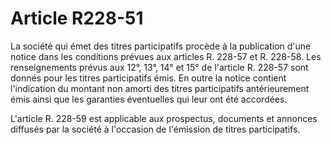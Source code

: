 # Article R228-51

La société qui émet des titres participatifs procède à la publication d'une notice dans les conditions prévues aux articles R. 228-57 et R. 228-58. Les renseignements prévus aux 12°, 13°, 14° et 15° de l'article R. 228-57 sont donnés pour les titres participatifs émis. En outre la notice contient l'indication du montant non amorti des titres participatifs antérieurement émis ainsi que les garanties éventuelles qui leur ont été accordées.

L'article R. 228-59 est applicable aux prospectus, documents et annonces diffusés par la société à l'occasion de l'émission de titres participatifs.
